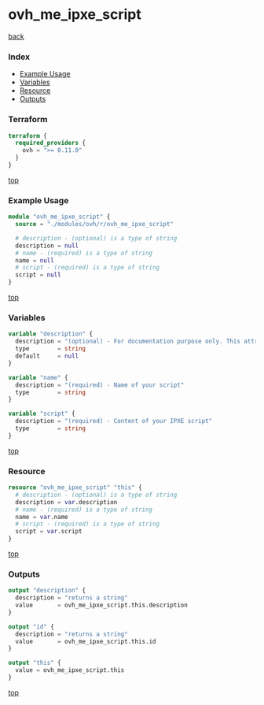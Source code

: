 # ovh_me_ipxe_script

[back](../ovh.md)

### Index

- [Example Usage](#example-usage)
- [Variables](#variables)
- [Resource](#resource)
- [Outputs](#outputs)

### Terraform

```terraform
terraform {
  required_providers {
    ovh = ">= 0.11.0"
  }
}
```

[top](#index)

### Example Usage

```terraform
module "ovh_me_ipxe_script" {
  source = "./modules/ovh/r/ovh_me_ipxe_script"

  # description - (optional) is a type of string
  description = null
  # name - (required) is a type of string
  name = null
  # script - (required) is a type of string
  script = null
}
```

[top](#index)

### Variables

```terraform
variable "description" {
  description = "(optional) - For documentation purpose only. This attribute is not passed to the OVH API as it cannot be retrieved back. Instead a fake description ('$name auto description') is passed at creation time."
  type        = string
  default     = null
}

variable "name" {
  description = "(required) - Name of your script"
  type        = string
}

variable "script" {
  description = "(required) - Content of your IPXE script"
  type        = string
}
```

[top](#index)

### Resource

```terraform
resource "ovh_me_ipxe_script" "this" {
  # description - (optional) is a type of string
  description = var.description
  # name - (required) is a type of string
  name = var.name
  # script - (required) is a type of string
  script = var.script
}
```

[top](#index)

### Outputs

```terraform
output "description" {
  description = "returns a string"
  value       = ovh_me_ipxe_script.this.description
}

output "id" {
  description = "returns a string"
  value       = ovh_me_ipxe_script.this.id
}

output "this" {
  value = ovh_me_ipxe_script.this
}
```

[top](#index)